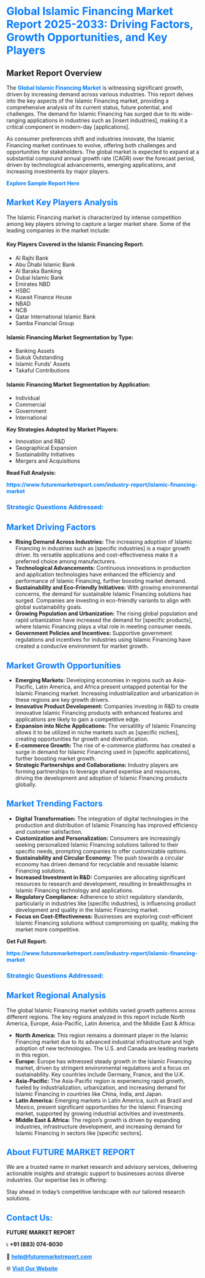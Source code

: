 <h1 style="color: #007BFF;">Global Islamic Financing Market Report 2025-2033: Driving Factors, Growth Opportunities, and Key Players</h1>

<section id="overview">
<h2>Market Report Overview</h2>
<p>The <a href="https://www.futuremarketreport.com/industry-report/islamic-financing-market" style="color: #007BFF; text-decoration: none;"><strong>Global Islamic Financing Market</strong></a> is witnessing significant growth, driven by increasing demand across various industries. This report delves into the key aspects of the Islamic Financing market, providing a comprehensive analysis of its current status, future potential, and challenges. The demand for Islamic Financing has surged due to its wide-ranging applications in industries such as [insert industries], making it a critical component in modern-day [applications].</p>
<p>As consumer preferences shift and industries innovate, the Islamic Financing market continues to evolve, offering both challenges and opportunities for stakeholders. The global market is expected to expand at a substantial compound annual growth rate (CAGR) over the forecast period, driven by technological advancements, emerging applications, and increasing investments by major players.</p>
</section>

<section id="overview">
<p><a href="https://www.futuremarketreport.com/request-sample/reportId=63475" style="color: #007BFF; text-decoration: none;"><strong>Explore Sample Report Here</strong></a></p>
</section>

<section id="key-players">
<h2 style="color: #007BFF;">Market Key Players Analysis</h2>
<p>The Islamic Financing market is characterized by intense competition among key players striving to capture a larger market share. Some of the leading companies in the market include:</p>
<h4>Key Players Covered in the Islamic Financing Report:</h4>
<ul><li>Al Rajhi Bank</li><li>Abu Dhabi Islamic Bank</li><li>Al Baraka Banking</li><li>Dubai Islamic Bank</li><li>Emirates NBD</li><li>HSBC</li><li>Kuwait Finance House</li><li>NBAD</li><li>NCB</li><li>Qatar International Islamic Bank</li><li>Samba Financial Group</li></ul>
<h4>Islamic Financing Market Segmentation by Type:</h4>
<ul><li>Banking Assets</li><li>Sukuk Outstanding</li><li>Islamic Funds&#039; Assets</li><li>Takaful Contributions</li></ul>

<h4>Islamic Financing Market Segmentation by Application:</h4>
<ul><li>Individual</li><li>Commercial</li><li>Government</li><li>International</li></ul>
<p><strong>Key Strategies Adopted by Market Players:</strong></p>
<ul>
<li>Innovation and R&D</li>
<li>Geographical Expansion</li>
<li>Sustainability Initiatives</li>
<li>Mergers and Acquisitions</li>
</ul>
</section>

<section>
<p><strong>Read Full Analysis: </strong></p><a href="https://www.futuremarketreport.com/industry-report/islamic-financing-market" style="color: #007BFF; text-decoration: none;"><strong>https://www.futuremarketreport.com/industry-report/islamic-financing-market</strong></a>
<h3 style="color: #007BFF;">Strategic Questions Addressed:</h3>
</section>

<section id="driving-factors">
<h2 style="color: #007BFF;">Market Driving Factors</h2>
<ul>
<li><strong>Rising Demand Across Industries:</strong> The increasing adoption of Islamic Financing in industries such as [specific industries] is a major growth driver. Its versatile applications and cost-effectiveness make it a preferred choice among manufacturers.</li>
<li><strong>Technological Advancements:</strong> Continuous innovations in production and application technologies have enhanced the efficiency and performance of Islamic Financing, further boosting market demand.</li>
<li><strong>Sustainability and Eco-Friendly Initiatives:</strong> With growing environmental concerns, the demand for sustainable Islamic Financing solutions has surged. Companies are investing in eco-friendly variants to align with global sustainability goals.</li>
<li><strong>Growing Population and Urbanization:</strong> The rising global population and rapid urbanization have increased the demand for [specific products], where Islamic Financing plays a vital role in meeting consumer needs.</li>
<li><strong>Government Policies and Incentives:</strong> Supportive government regulations and incentives for industries using Islamic Financing have created a conducive environment for market growth.</li>
</ul>
</section>

<section id="growth-opportunities">
<h2 style="color: #007BFF;">Market Growth Opportunities</h2>
<ul>
<li><strong>Emerging Markets:</strong> Developing economies in regions such as Asia-Pacific, Latin America, and Africa present untapped potential for the Islamic Financing market. Increasing industrialization and urbanization in these regions are key growth drivers.</li>
<li><strong>Innovative Product Development:</strong> Companies investing in R&D to create innovative Islamic Financing products with enhanced features and applications are likely to gain a competitive edge.</li>
<li><strong>Expansion into Niche Applications:</strong> The versatility of Islamic Financing allows it to be utilized in niche markets such as [specific niches], creating opportunities for growth and diversification.</li>
<li><strong>E-commerce Growth:</strong> The rise of e-commerce platforms has created a surge in demand for Islamic Financing used in [specific applications], further boosting market growth.</li>
<li><strong>Strategic Partnerships and Collaborations:</strong> Industry players are forming partnerships to leverage shared expertise and resources, driving the development and adoption of Islamic Financing products globally.</li>
</ul>
</section>

<section id="trending-factors">
<h2 style="color: #007BFF;">Market Trending Factors</h2>
<ul>
<li><strong>Digital Transformation:</strong> The integration of digital technologies in the production and distribution of Islamic Financing has improved efficiency and customer satisfaction.</li>
<li><strong>Customization and Personalization:</strong> Consumers are increasingly seeking personalized Islamic Financing solutions tailored to their specific needs, prompting companies to offer customizable options.</li>
<li><strong>Sustainability and Circular Economy:</strong> The push towards a circular economy has driven demand for recyclable and reusable Islamic Financing solutions.</li>
<li><strong>Increased Investment in R&D:</strong> Companies are allocating significant resources to research and development, resulting in breakthroughs in Islamic Financing technology and applications.</li>
<li><strong>Regulatory Compliance:</strong> Adherence to strict regulatory standards, particularly in industries like [specific industries], is influencing product development and quality in the Islamic Financing market.</li>
<li><strong>Focus on Cost-Effectiveness:</strong> Businesses are exploring cost-efficient Islamic Financing solutions without compromising on quality, making the market more competitive.</li>
</ul>
</section>

<section>
<p><strong>Get Full Report: </strong></p><a href="https://www.futuremarketreport.com/industry-report/islamic-financing-market" style="color: #007BFF; text-decoration: none;"><strong>https://www.futuremarketreport.com/industry-report/islamic-financing-market</strong></a>
<h3 style="color: #007BFF;">Strategic Questions Addressed:</h3>
</section>


<section id="regional-analysis">
<h2 style="color: #007BFF;">Market Regional Analysis</h2>
<p>The global Islamic Financing market exhibits varied growth patterns across different regions. The key regions analyzed in this report include North America, Europe, Asia-Pacific, Latin America, and the Middle East & Africa:</p>
<ul>
<li><strong>North America:</strong> This region remains a dominant player in the Islamic Financing market due to its advanced industrial infrastructure and high adoption of new technologies. The U.S. and Canada are leading markets in this region.</li>
<li><strong>Europe:</strong> Europe has witnessed steady growth in the Islamic Financing market, driven by stringent environmental regulations and a focus on sustainability. Key countries include Germany, France, and the U.K.</li>
<li><strong>Asia-Pacific:</strong> The Asia-Pacific region is experiencing rapid growth, fueled by industrialization, urbanization, and increasing demand for Islamic Financing in countries like China, India, and Japan.</li>
<li><strong>Latin America:</strong> Emerging markets in Latin America, such as Brazil and Mexico, present significant opportunities for the Islamic Financing market, supported by growing industrial activities and investments.</li>
<li><strong>Middle East & Africa:</strong> The region’s growth is driven by expanding industries, infrastructure development, and increasing demand for Islamic Financing in sectors like [specific sectors].</li>
</ul>
</section>

<footer>
<h2 style="color: #007BFF;">About FUTURE MARKET REPORT</h2>
<p>We are a trusted name in market research and advisory services, delivering actionable insights and strategic support to businesses across diverse industries. Our expertise lies in offering:</p>

<p>Stay ahead in today’s competitive landscape with our tailored research solutions.</p>

<h2 style="color: #007BFF;">Contact Us:</h2>
<p><strong>FUTURE MARKET REPORT</strong></p>
<p>📞 <strong>+91 (883) 074-8030</strong></p>
<p>📧 <strong><a href="mailto:help@futuremarketreport.com" style="color: #007BFF;">help@futuremarketreport.com</a></strong></p>
<p>🌐 <strong><a href="https://www.futuremarketreport.com/" style="color: #007BFF;">Visit Our Website</a></strong></p>
</footer>